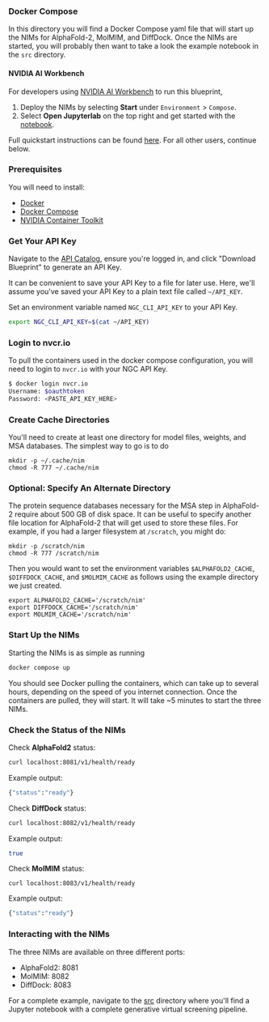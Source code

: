 ### Docker Compose

In this directory you will find a Docker Compose yaml file that will start up 
the NIMs for AlphaFold-2, MolMIM, and DiffDock. Once the NIMs are started, you
will probably then want to take a look the example notebook in the `src` directory.

#### NVIDIA AI Workbench

For developers using [NVIDIA AI Workbench](https://www.nvidia.com/en-us/deep-learning-ai/solutions/data-science/workbench/) to run this blueprint, 

1. Deploy the NIMs by selecting **Start** under ``Environment`` > ``Compose``.
2. Select **Open Jupyterlab** on the top right and get started with the [notebook](../src/generative-virtual-screening.ipynb).

Full quickstart instructions can be found [here](https://github.com/NVIDIA-AI-Blueprints/generative-virtual-screening/blob/main/README.md#quick-start-with-nvidia-ai-workbench). For all other users, continue below.

### Prerequisites

You will need to install:
* [Docker](https://docs.docker.com/engine/install/)
* [Docker Compose](https://docs.docker.com/compose/)
* [NVIDIA Container Toolkit](https://docs.nvidia.com/datacenter/cloud-native/container-toolkit/latest/install-guide.html)

### Get Your API Key 

Navigate to the [API Catalog](https://build.nvidia.com/nvidia/generative-virtual-screening-for-drug-discovery), ensure you're logged in, and click "Download Blueprint" to generate an API Key. 

It can be convenient to save your API Key to a file for later use.  Here, we'll assume you've saved your API Key to a plain text file called `~/API_KEY`.

Set an environment variable named `NGC_CLI_API_KEY` to your API Key.

```bash
export NGC_CLI_API_KEY=$(cat ~/API_KEY)
```

### Login to nvcr.io
To pull the containers used in the docker compose configuration, you will need to login to `nvcr.io` with your NGC API Key.

```bash
$ docker login nvcr.io
Username: $oauthtoken
Password: <PASTE_API_KEY_HERE>
```

### Create Cache Directories

You'll need to create at least one directory for model files, weights, and MSA databases.
The simplest way to go is to do

```
mkdir -p ~/.cache/nim
chmod -R 777 ~/.cache/nim
```

### Optional: Specify An Alternate Directory

The protein sequence databases necessary for the MSA step in AlphaFold-2 require about 500 GB
of disk space.  It can be useful to specify another file location for AlphaFold-2 that will 
get used to store these files.  For example, if you had a larger filesystem at `/scratch`, 
you might do:

```
mkdir -p /scratch/nim
chmod -R 777 /scratch/nim
```

Then you would want to set the environment variables `$ALPHAFOLD2_CACHE`, `$DIFFDOCK_CACHE`, and `$MOLMIM_CACHE` as follows using the 
example directory we just created.

```
export ALPHAFOLD2_CACHE='/scratch/nim'
export DIFFDOCK_CACHE='/scratch/nim'
export MOLMIM_CACHE='/scratch/nim'
```

### Start Up the NIMs

Starting the NIMs is as simple as running

```bash
docker compose up
```

You should see Docker pulling the containers, which can take up to several hours, depending on the speed of you internet connection.  Once the containers are pulled, they will start. It will take ~5 minutes to start the three NIMs.

### Check the Status of the NIMs

Check **AlphaFold2** status:

```bash
curl localhost:8081/v1/health/ready
```

Example output:

```bash
{"status":"ready"}
```

Check **DiffDock** status:

```bash
curl localhost:8082/v1/health/ready
```

Example output:

```bash
true
```

Check **MolMIM** status:

```
curl localhost:8083/v1/health/ready
```

Example output:

```bash
{"status":"ready"}
```

### Interacting with the NIMs

The three NIMs are available on three different ports:

- AlphaFold2: 8081
- MolMIM: 8082
- DiffDock: 8083

For a complete example, navigate to the [src](../src) directory where you'll find a Jupyter notebook with a complete generative virtual screening pipeline.
